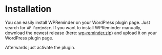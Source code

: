 # Installation

You can easily install WPReminder on your WordPress plugin page. Just search for `WP Reminder`. If you want to install
WPReminder manually, download the newest release (here: [wp-reminder.zip](https://plugins.code-leaf.de/download/wp-reminder)) and
upload it on your WordPress plugin page.

Afterwards just activate the plugin. 